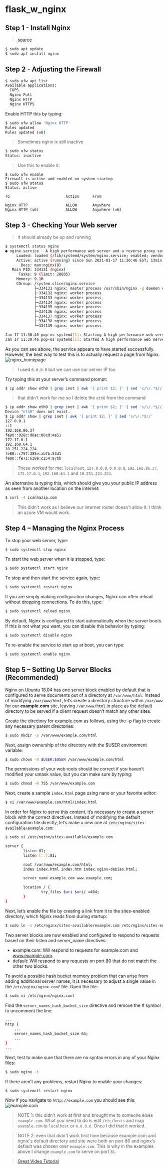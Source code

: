 # flask_w_nginx

## Step 1 - Install Nginx
> [source](https://www.digitalocean.com/community/tutorials/how-to-install-nginx-on-ubuntu-18-04)
```bash
$ sudo apt update
$ sudo apt install nginx
```

## Step 2 - Adjusting the Firewall

```bash
$ sudo ufw apt list
Available applications:
  CUPS
  Nginx Full
  Nginx HTTP
  Nginx HTTPS
```

Enable HTTP this by typing:
```bash
$ sudo ufw allow 'Nginx HTTP'
Rules updated
Rules updated (v6)
```

> Sometimes nginx ix still inactive

```bash
$ sudo ufw status
Status: inactive
```

> Use this to enable it:

```
$ sudo ufw enable
Firewall is active and enabled on system startup
$ sudo ufw status
Status: active

To                         Action      From
--                         ------      ----
Nginx HTTP                 ALLOW       Anywhere                  
Nginx HTTP (v6)            ALLOW       Anywhere (v6)
```

## Step 3 - Checking Your Web server

> It should already be up and running

```bash
$ systemctl status nginx
● nginx.service - A high performance web server and a reverse proxy server
     Loaded: loaded (/lib/systemd/system/nginx.service; enabled; vendor preset: enabled)
     Active: active (running) since Sun 2021-01-17 11:30:46 EST; 13min ago
       Docs: man:nginx(8)
   Main PID: 334131 (nginx)
      Tasks: 9 (limit: 28605)
     Memory: 9.1M
     CGroup: /system.slice/nginx.service
             ├─334131 nginx: master process /usr/sbin/nginx -g daemon on; master_process on;
             ├─334132 nginx: worker process
             ├─334133 nginx: worker process
             ├─334134 nginx: worker process
             ├─334135 nginx: worker process
             ├─334136 nginx: worker process
             ├─334137 nginx: worker process
             ├─334138 nginx: worker process
             └─334139 nginx: worker process

Jan 17 11:30:46 pop-os systemd[1]: Starting A high performance web server and a reverse proxy>
Jan 17 11:30:46 pop-os systemd[1]: Started A high performance web server and a reverse proxy >
```

As you can see above, the service appears to have started successfully. However, the best way to test this is to actually request a page from Nginx.
![nginx_homepage](./nginx_homepage.jpg)

> I used ```0.0.0.0``` but we can use our server IP too

Try typing this at your server’s command prompt:

```bash
$ ip addr show eth0 | grep inet | awk '{ print $2; }' | sed 's/\/.*$//'
```
> that didn't work for me so I delete the ```eth0``` from the command

```bash
$ ip addr show eth0 | grep inet | awk '{ print $2; }' | sed 's/\/.*$//'
Device "eth0" does not exist.
$ ip addr show | grep inet | awk '{ print $2; }' | sed 's/\/.*$//'
127.0.0.1
::1
192.168.86.37
fe80::928c:d8ac:88cd:4a51
172.17.0.1
192.168.64.1
10.251.224.224
fe80::c757:385e:ab7b:53d1
fe80::fe71:628e:c254:97bb
```

> These worked for me: ```localhost```, ```127.0.0.0```, ```0.0.0.0```, ```192.168.86.37```, ```172.17.0.1```, ```192.168.64.1``` and ```10.251.224.224```.

An alternative is typing this, which should give you your public IP address as seen from another location on the internet:
```bash
$ curl -4 icanhazip.com
```
> This didn't work as I believe our internet router doesn't allow it. I think an azure VM would work.

## Step 4 – Managing the Nginx Process

To stop your web server, type:

```bash
$ sudo systemctl stop nginx
```
 
To start the web server when it is stopped, type:

```bash
$ sudo systemctl start nginx
```
 
To stop and then start the service again, type:

```bash
$ sudo systemctl restart nginx
```
 
If you are simply making configuration changes, Nginx can often reload without dropping connections. To do this, type:

```bash
$ sudo systemctl reload nginx
```
 
By default, Nginx is configured to start automatically when the server boots. If this is not what you want, you can disable this behavior by typing:

```bash
$ sudo systemctl disable nginx
```
 
To re-enable the service to start up at boot, you can type:

```bash
$ sudo systemctl enable nginx
```

## Step 5 – Setting Up Server Blocks (Recommended)

Nginx on Ubuntu 18.04 has one server block enabled by default that is configured to serve documents out of a directory at ```/var/www/html```. Instead of modifying ```/var/www/html```, let’s create a directory structure within ```/var/www``` for our **example.com** site, leaving ```/var/www/html``` in place as the default directory to be served if a client request doesn’t match any other sites.

Create the directory for example.com as follows, using the -p flag to create any necessary parent directories:

```bash
$ sudo mkdir -p /var/www/example.com/html
 ```
Next, assign ownership of the directory with the $USER environment variable:
```bash
$ sudo chown -R $USER:$USER /var/www/example.com/html
```

The permissions of your web roots should be correct if you haven’t modified your umask value, but you can make sure by typing:

```bash
$ sudo chmod -R 755 /var/www/example.com
```
 
Next, create a sample ```index.html``` page using nano or your favorite editor:
```bash
$ vi /var/www/example.com/html/index.html
```

In order for Nginx to serve this content, it’s necessary to create a server block with the correct directives. Instead of modifying the default configuration file directly, let’s make a new one at ```/etc/nginx/sites-available/example.com```:

```bash
$ sudo vi /etc/nginx/sites-available/example.com
```

```bash
server {
        listen 81;
        listen [::]:81;

        root /var/www/example.com/html;
        index index.html index.htm index.nginx-debian.html;

        server_name example.com www.example.com;

        location / {
                try_files $uri $uri/ =404;
        }
}
```

Next, let’s enable the file by creating a link from it to the sites-enabled directory, which Nginx reads from during startup:

```bash
$ sudo ln -s /etc/nginx/sites-available/example.com /etc/nginx/sites-enabled/
```

Two server blocks are now enabled and configured to respond to requests based on their listen and server_name directives:

* example.com: Will respond to requests for example.com and www.example.com.  
* default: Will respond to any requests on port 80 that do not match the other two blocks.

To avoid a possible hash bucket memory problem that can arise from adding additional server names, it is necessary to adjust a single value in the ```/etc/nginx/nginx.conf``` file. Open the file:

```bash
$ sudo vi /etc/nginx/nginx.conf
```

Find the ```server_names_hash_bucket_size``` directive and remove the # symbol to uncomment the line:
```bash
...
http {
    ...
    server_names_hash_bucket_size 64;
    ...
}
...
```

Next, test to make sure that there are no syntax errors in any of your Nginx files:

```bash
$ sudo nginx -t
```
 
If there aren’t any problems, restart Nginx to enable your changes:

```bash
$ sudo systemctl restart nginx
```

Now if you navigate to ```http://example.com``` you should see this:
![example.com](./nginx_example.com.jpg)

> NOTE 1: this didn't work at first and brought me to someone elses ```example.com```. What you need to do is edit ```/etc/hosts``` and map ```example.com``` to ```localhost``` or ```0.0.0.0```. Once I did that it worked. 

> NOTE 2: even that didn't work first time because example.com and ngnix's default directory and site were both on port 80 and nginx's default was chosen over ```example.com```. This is why in the examples above I change ```example.com``` to serve on port ```81```.

> [Great Video Tutorial](https://www.youtube.com/watch?v=1ndlRiaYiWQ)

